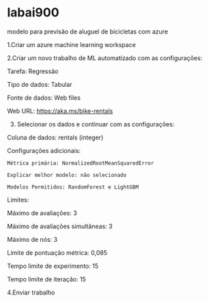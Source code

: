 # labai900
modelo para previsão de aluguel de bicicletas com azure


1.Criar um azure machine learning workspace

2.Criar um novo trabalho de ML automatizado com as configurações:

   Tarefa: Regressão
  
   Tipo de dados: Tabular
  
   Fonte de dados: Web files
  
   Web URL: https://aka.ms/bike-rentals
   
  
3. Selecionar os dados e continuar com as configurações:
   
   
  Coluna de dados: rentals (integer)
  
  Configurações adicionais:
  
    Métrica primária: NormalizedRootMeanSquaredError
    
    Explicar melhor modelo: não selecionado
    
    Modelos Permitidos: RandomForest e LightGBM
    
  Limites:
  
   Máximo de avaliações: 3
    
   Máximo de avaliações simultâneas: 3
    
   Máximo de nós: 3
    
   Limite de pontuação métrica: 0,085
    
   Tempo limite de experimento: 15
    
   Tempo limite de iteração: 15
    
4.Enviar trabalho
  
